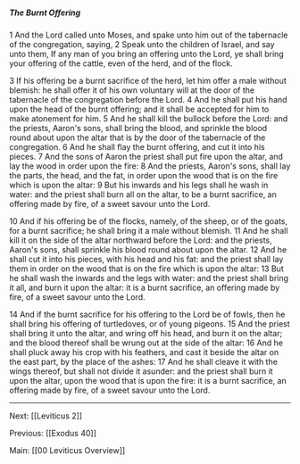 ##### The Burnt Offering

1 And the Lord called unto Moses, and spake unto him out of the tabernacle of the congregation, saying, 2 Speak unto the children of Israel, and say unto them, If any man of you bring an offering unto the Lord, ye shall bring your offering of the cattle, even of the herd, and of the flock.

3 If his offering be a burnt sacrifice of the herd, let him offer a male without blemish: he shall offer it of his own voluntary will at the door of the tabernacle of the congregation before the Lord. 4 And he shall put his hand upon the head of the burnt offering; and it shall be accepted for him to make atonement for him. 5 And he shall kill the bullock before the Lord: and the priests, Aaron's sons, shall bring the blood, and sprinkle the blood round about upon the altar that is by the door of the tabernacle of the congregation. 6 And he shall flay the burnt offering, and cut it into his pieces. 7 And the sons of Aaron the priest shall put fire upon the altar, and lay the wood in order upon the fire: 8 And the priests, Aaron's sons, shall lay the parts, the head, and the fat, in order upon the wood that is on the fire which is upon the altar: 9 But his inwards and his legs shall he wash in water: and the priest shall burn all on the altar, to be a burnt sacrifice, an offering made by fire, of a sweet savour unto the Lord.

10 And if his offering be of the flocks, namely, of the sheep, or of the goats, for a burnt sacrifice; he shall bring it a male without blemish. 11 And he shall kill it on the side of the altar northward before the Lord: and the priests, Aaron's sons, shall sprinkle his blood round about upon the altar. 12 And he shall cut it into his pieces, with his head and his fat: and the priest shall lay them in order on the wood that is on the fire which is upon the altar: 13 But he shall wash the inwards and the legs with water: and the priest shall bring it all, and burn it upon the altar: it is a burnt sacrifice, an offering made by fire, of a sweet savour unto the Lord.

14 And if the burnt sacrifice for his offering to the Lord be of fowls, then he shall bring his offering of turtledoves, or of young pigeons. 15 And the priest shall bring it unto the altar, and wring off his head, and burn it on the altar; and the blood thereof shall be wrung out at the side of the altar: 16 And he shall pluck away his crop with his feathers, and cast it beside the altar on the east part, by the place of the ashes: 17 And he shall cleave it with the wings thereof, but shall not divide it asunder: and the priest shall burn it upon the altar, upon the wood that is upon the fire: it is a burnt sacrifice, an offering made by fire, of a sweet savour unto the Lord.

---
Next: [[Leviticus 2]]

Previous: [[Exodus 40]]

Main: [[00 Leviticus Overview]]
